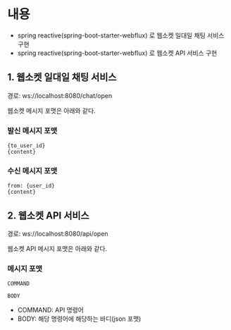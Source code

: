 # 내용
- spring reactive(spring-boot-starter-webflux) 로 웹소켓 일대일 채팅 서비스 구현
- spring reactive(spring-boot-starter-webflux) 로 웹소켓 API 서비스 구현

## 1. 웹소켓 일대일 채팅 서비스
경로: ws://localhost:8080/chat/open

웹소켓 메시지 포맷은 아래와 같다.
### 발신 메시지 포맷
```text
{to_user_id}
{content}
```

### 수신 메시지 포맷
```text
from: {user_id}
{content}
```

## 2. 웹소켓 API 서비스
경로: ws://localhost:8080/api/open

웹소켓 API 메시지 포맷은 아래와 같다.
### 메시지 포맷
```text
COMMAND

BODY
```
- COMMAND: API 명령어
- BODY: 해당 명령어에 해당하는 바디(json 포맷)
